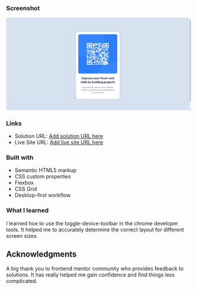 ### Screenshot

![](./images/screenshot.jpg)

### Links

- Solution URL: [Add solution URL here](https://your-solution-url.com)
- Live Site URL: [Add live site URL here](https://your-live-site-url.com)

### Built with

- Semantic HTML5 markup
- CSS custom properties
- Flexbox
- CSS Grid
- Desktop-first workflow

### What I learned

I learned hoe to use the toggle-device-toolbar in the chrome developer tools. It helped me to accurately determine the correct layout for different screen sizes.

## Acknowledgments

A big thank you to frontend mentor community who provides feedback to solutions. It has really helped me gain confidence and find things less complicated.